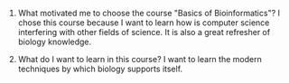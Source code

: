 ﻿1. What motivated me to choose the course "Basics of Bioinformatics"?
   I chose this course because I want to learn how is computer science interfering with other fields of science. It is also a great refresher of biology knowledge.

2. What do I want to learn in this course?
   I want to learn the modern techniques by which biology supports itself.
